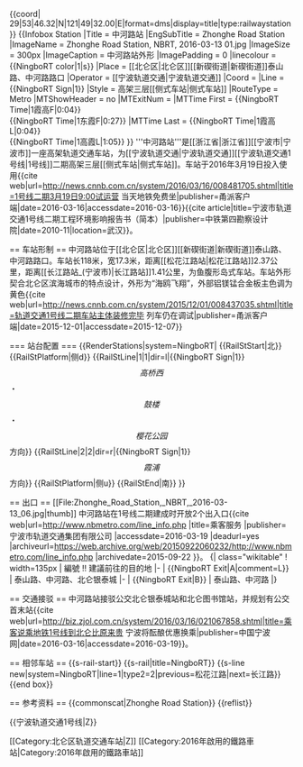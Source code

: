 {{coord| 29|53|46.32|N|121|49|32.00|E|format=dms|display=title|type:railwaystation}}
{{Infobox Station
|Title         = 中河路站
|EngSubTitle   = Zhonghe Road Station
|ImageName     = Zhonghe Road Station, NBRT, 2016-03-13 01.jpg
|ImageSize     = 300px
|ImageCaption  = 中河路站外形
|ImagePadding  = 0
|linecolour    = {{NingboRT color|1|s}}
|Place         = [[北仑区|北仑区]][[新碶街道|新碶街道]]泰山路、中河路路口
|Operator      = [[宁波轨道交通|宁波轨道交通]]
|Coord         =
|Line          = {{NingboRT Sign|1}}
|Style         = 高架三层[[侧式车站|侧式车站]]
|RouteType     = Metro
|MTShowHeader  = no
|MTExitNum     = 
|MTTime First = {{NingboRT Time|1霞高F|0:04}}<br />{{NingboRT Time|1东霞F|0:27}}
|MTTime Last  = {{NingboRT Time|1霞高L|0:04}}<br />{{NingboRT Time|1高霞L|1:05}}
}}
'''中河路站'''是[[浙江省|浙江省]][[宁波市|宁波市]]一座高架轨道交通车站，为[[宁波轨道交通|宁波轨道交通]][[宁波轨道交通1号线|1号线]]二期高架三层[[侧式车站|侧式车站]]。车站于2016年3月19日投入使用<ref>{{cite web|url=http://news.cnnb.com.cn/system/2016/03/16/008481705.shtml|title=1号线二期3月19日9:00试运营 当天地铁免费坐|publisher=甬派客户端|date=2016-03-16|accessdate=2016-03-16}}</ref><ref name="line-report">{{cite article|title=宁波市轨道交通1号线二期工程环境影响报告书（简本）|publisher=中铁第四勘察设计院|date=2010-11|location=武汉}}</ref>。

== 车站形制 ==
中河路站位于[[北仑区|北仑区]][[新碶街道|新碶街道]]泰山路、中河路路口。车站长118米，宽17.3米，距离[[松花江路站|松花江路站]]2.37公里，距离[[长江路站_(宁波市)|长江路站]]1.41公里，为鱼腹形岛式车站<ref name="line-report" />。车站外形契合北仑区滨海城市的特点设计，外形为“海鸥飞翔”，外部铝镁锰合金板主色调为黄色<ref>{{cite web|url=http://news.cnnb.com.cn/system/2015/12/01/008437035.shtml|title=轨道交通1号线二期车站主体装修完毕 列车仍在调试|publisher=甬派客户端|date=2015-12-01|accessdate=2015-12-07}}</ref>

=== 站台配置 ===
{{RenderStations|system=NingboRT|
{{RailStStart|北}}
{{RailStPlatform|侧d}}
{{RailStLine|1|1|dir=l|{{NingboRT Sign|1}} $$高桥西$$・$$鼓楼$$・$$樱花公园$$方向}}
{{RailStLine|2|2|dir=r|{{NingboRT Sign|1}} $$霞浦$$方向}}
{{RailStPlatform|侧u}}
{{RailStEnd|南}}
}}

== 出口 ==
[[File:Zhonghe_Road_Station,_NBRT,_2016-03-13_06.jpg|thumb]]
中河路站在1号线二期建成时开放2个出入口<ref name="line info">{{cite web|url=http://www.nbmetro.com/line_info.php |title=乘客服务 |publisher=宁波市轨道交通集团有限公司 |accessdate=2016-03-19 |deadurl=yes |archiveurl=https://web.archive.org/web/20150922060232/http://www.nbmetro.com/line_info.php |archivedate=2015-09-22 }}</ref>。
{| class="wikitable"
! width=135px | 編號 !! 建議前往的目的地
|-
| {{NingboRT Exit|A|comment=L}}
| 泰山路、中河路、北仑银泰城
|-
| {{NingboRT Exit|B}}
| 泰山路、中河路
|}

== 交通接驳 ==
中河路站接驳公交北仑银泰城站和北仑图书馆站<ref name="line info" />，并规划有公交首末站<ref>{{cite web|url=http://biz.zjol.com.cn/system/2016/03/16/021067858.shtml|title=乘客说乘地铁1号线到北仑比原来贵 宁波将酝酿优惠换乘|publisher=中国宁波网|date=2016-03-16|accessdate=2016-03-19}}</ref>。

== 相邻车站 ==
{{s-rail-start}}
{{s-rail|title=NingboRT}}
{{s-line new|system=NingboRT|line=1|type2=2|previous=松花江路|next=长江路}}
{{end box}}

== 参考资料 ==
{{commonscat|Zhonghe Road Station}}
{{reflist}}

{{宁波轨道交通1号线|Z}}

[[Category:北仑区轨道交通车站|Z]]
[[Category:2016年啟用的鐵路車站|Category:2016年啟用的鐵路車站]]